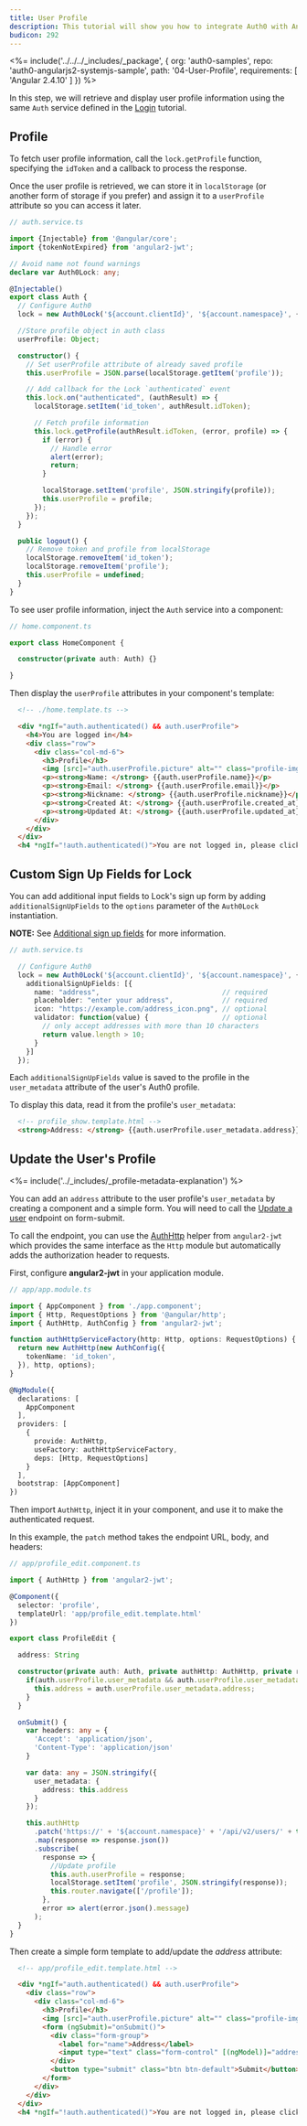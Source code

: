```yaml
---
title: User Profile
description: This tutorial will show you how to integrate Auth0 with Angular to authenticate and fetch/show profile information.
budicon: 292
---
```


<%= include('../../../_includes/_package', {
  org: 'auth0-samples',
  repo: 'auth0-angularjs2-systemjs-sample',
  path: '04-User-Profile',
  requirements: [
    'Angular 2.4.10'
  ]
}) %>

In this step, we will retrieve and display user profile information using the same `Auth` service defined in the [Login](/quickstart/spa/angular2/01-login) tutorial.

## Profile

To fetch user profile information, call the `lock.getProfile` function, specifying the `idToken` and a callback to process the response.

Once the user profile is retrieved, we can store it in `localStorage` (or another form of storage if you prefer) and assign it to a `userProfile` attribute so you can access it later.

```typescript
// auth.service.ts

import {Injectable} from '@angular/core';
import {tokenNotExpired} from 'angular2-jwt';

// Avoid name not found warnings
declare var Auth0Lock: any;

@Injectable()
export class Auth {
  // Configure Auth0
  lock = new Auth0Lock('${account.clientId}', '${account.namespace}', {});

  //Store profile object in auth class
  userProfile: Object;

  constructor() {
    // Set userProfile attribute of already saved profile
    this.userProfile = JSON.parse(localStorage.getItem('profile'));

    // Add callback for the Lock `authenticated` event
    this.lock.on("authenticated", (authResult) => {
      localStorage.setItem('id_token', authResult.idToken);

      // Fetch profile information
      this.lock.getProfile(authResult.idToken, (error, profile) => {
        if (error) {
          // Handle error
          alert(error);
          return;
        }

        localStorage.setItem('profile', JSON.stringify(profile));
        this.userProfile = profile;
      });
    });
  }

  public logout() {
    // Remove token and profile from localStorage
    localStorage.removeItem('id_token');
    localStorage.removeItem('profile');
    this.userProfile = undefined;
  }
}
```

To see user profile information, inject the `Auth` service into a component:

```typescript
// home.component.ts

export class HomeComponent {

  constructor(private auth: Auth) {}

}
```

Then display the `userProfile` attributes in your component's template:

```html
  <!-- ./home.template.ts -->

  <div *ngIf="auth.authenticated() && auth.userProfile">
    <h4>You are logged in</h4>
    <div class="row">
      <div class="col-md-6">
        <h3>Profile</h3>
        <img [src]="auth.userProfile.picture" alt="" class="profile-img">
        <p><strong>Name: </strong> {{auth.userProfile.name}}</p>
        <p><strong>Email: </strong> {{auth.userProfile.email}}</p>
        <p><strong>Nickname: </strong> {{auth.userProfile.nickname}}</p>
        <p><strong>Created At: </strong> {{auth.userProfile.created_at}}</p>
        <p><strong>Updated At: </strong> {{auth.userProfile.updated_at}}</p>
      </div>
    </div>
  </div>
  <h4 *ngIf="!auth.authenticated()">You are not logged in, please click 'Log in' button to login</h4>
```

## Custom Sign Up Fields for Lock

You can add additional input fields to Lock's sign up form by adding `additionalSignUpFields` to the `options` parameter of the `Auth0Lock` instantiation.

**NOTE:** See [Additional sign up fields](https://github.com/auth0/lock#additional-sign-up-fields) for more information.

```typescript
// auth.service.ts

  // Configure Auth0
  lock = new Auth0Lock('${account.clientId}', '${account.namespace}', {
    additionalSignUpFields: [{
      name: "address",                              // required
      placeholder: "enter your address",            // required
      icon: "https://example.com/address_icon.png", // optional
      validator: function(value) {                  // optional
        // only accept addresses with more than 10 characters
        return value.length > 10;
      }
    }]
  });
```

Each `additionalSignUpFields` value is saved to the profile in the `user_metadata` attribute of the user's Auth0 profile.

To display this data, read it from the profile's `user_metadata`:

```html
  <!-- profile_show.template.html -->
  <strong>Address: </strong> {{auth.userProfile.user_metadata.address}}
```

## Update the User's Profile

<%= include('../_includes/_profile-metadata-explanation') %>

You can add an `address` attribute to the user profile's `user_metadata` by creating a component and a simple form. You will need to call the [Update a user](/api/management/v2#!/Users/patch_users_by_id) endpoint on form-submit.

To call the endpoint, you can use the [AuthHttp](https://github.com/auth0/angular2-jwt#sending-authenticated-requests) helper from `angular2-jwt` which provides the same interface as the `Http` module but automatically adds the authorization header to requests.

First, configure **angular2-jwt** in your application module.

```typescript
// app/app.module.ts

import { AppComponent } from './app.component';
import { Http, RequestOptions } from '@angular/http';
import { AuthHttp, AuthConfig } from 'angular2-jwt';

function authHttpServiceFactory(http: Http, options: RequestOptions) {
  return new AuthHttp(new AuthConfig({
    tokenName: 'id_token',
  }), http, options);
}

@NgModule({
  declarations: [
    AppComponent
  ],
  providers: [
    {
      provide: AuthHttp,
      useFactory: authHttpServiceFactory,
      deps: [Http, RequestOptions]
    }
  ],
  bootstrap: [AppComponent]
})
```

Then import `AuthHttp`, inject it in your component, and use it to make the authenticated request.

In this example, the `patch` method takes the endpoint URL, body, and headers:

```typescript
// app/profile_edit.component.ts

import { AuthHttp } from 'angular2-jwt';

@Component({
  selector: 'profile',
  templateUrl: 'app/profile_edit.template.html'
})

export class ProfileEdit {

  address: String

  constructor(private auth: Auth, private authHttp: AuthHttp, private router: Router) {
    if(auth.userProfile.user_metadata && auth.userProfile.user_metadata.address){
      this.address = auth.userProfile.user_metadata.address;
    }
  }

  onSubmit() {
    var headers: any = {
      'Accept': 'application/json',
      'Content-Type': 'application/json'
    }

    var data: any = JSON.stringify({
      user_metadata: {
        address: this.address
      }
    });

    this.authHttp
      .patch('https://' + '${account.namespace}' + '/api/v2/users/' + this.auth.userProfile.user_id, data, {headers: headers})
      .map(response => response.json())
      .subscribe(
        response => {
          //Update profile
          this.auth.userProfile = response;
          localStorage.setItem('profile', JSON.stringify(response));
          this.router.navigate(['/profile']);
        },
        error => alert(error.json().message)
      );
  }
}
```

Then create a simple form template to add/update the *address* attribute:

```html
  <!-- app/profile_edit.template.html -->

  <div *ngIf="auth.authenticated() && auth.userProfile">
    <div class="row">
      <div class="col-md-6">
        <h3>Profile</h3>
        <img [src]="auth.userProfile.picture" alt="" class="profile-img">
        <form (ngSubmit)="onSubmit()">
          <div class="form-group">
            <label for="name">Address</label>
            <input type="text" class="form-control" [(ngModel)]="address" name="address" placeholder="Enter address">
          </div>
          <button type="submit" class="btn btn-default">Submit</button>
        </form>
      </div>
    </div>
  </div>
  <h4 *ngIf="!auth.authenticated()">You are not logged in, please click 'Log in' button to login</h4>
```
